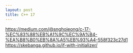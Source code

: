 ```yaml
---
layout: post
title: C++ 17
---
```





https://medium.com/@snghojeong/c-17-%EC%83%88%EB%A1%9C%EC%9A%B4-%EA%B8%B0%EB%8A%A5%EB%93%A4-558f323c27d1
https://skebanga.github.io/if-with-initializer/
